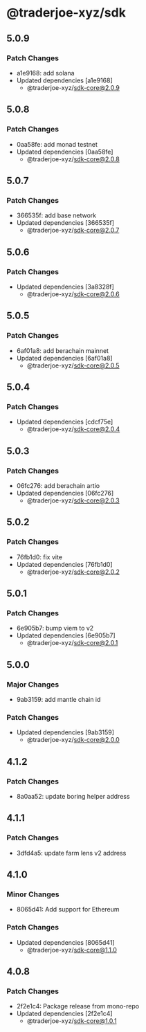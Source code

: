 # @traderjoe-xyz/sdk

## 5.0.9

### Patch Changes

- a1e9168: add solana
- Updated dependencies [a1e9168]
  - @traderjoe-xyz/sdk-core@2.0.9

## 5.0.8

### Patch Changes

- 0aa58fe: add monad testnet
- Updated dependencies [0aa58fe]
  - @traderjoe-xyz/sdk-core@2.0.8

## 5.0.7

### Patch Changes

- 366535f: add base network
- Updated dependencies [366535f]
  - @traderjoe-xyz/sdk-core@2.0.7

## 5.0.6

### Patch Changes

- Updated dependencies [3a8328f]
  - @traderjoe-xyz/sdk-core@2.0.6

## 5.0.5

### Patch Changes

- 6af01a8: add berachain mainnet
- Updated dependencies [6af01a8]
  - @traderjoe-xyz/sdk-core@2.0.5

## 5.0.4

### Patch Changes

- Updated dependencies [cdcf75e]
  - @traderjoe-xyz/sdk-core@2.0.4

## 5.0.3

### Patch Changes

- 06fc276: add berachain artio
- Updated dependencies [06fc276]
  - @traderjoe-xyz/sdk-core@2.0.3

## 5.0.2

### Patch Changes

- 76fb1d0: fix vite
- Updated dependencies [76fb1d0]
  - @traderjoe-xyz/sdk-core@2.0.2

## 5.0.1

### Patch Changes

- 6e905b7: bump viem to v2
- Updated dependencies [6e905b7]
  - @traderjoe-xyz/sdk-core@2.0.1

## 5.0.0

### Major Changes

- 9ab3159: add mantle chain id

### Patch Changes

- Updated dependencies [9ab3159]
  - @traderjoe-xyz/sdk-core@2.0.0

## 4.1.2

### Patch Changes

- 8a0aa52: update boring helper address

## 4.1.1

### Patch Changes

- 3dfd4a5: update farm lens v2 address

## 4.1.0

### Minor Changes

- 8065d41: Add support for Ethereum

### Patch Changes

- Updated dependencies [8065d41]
  - @traderjoe-xyz/sdk-core@1.1.0

## 4.0.8

### Patch Changes

- 2f2e1c4: Package release from mono-repo
- Updated dependencies [2f2e1c4]
  - @traderjoe-xyz/sdk-core@1.0.1
